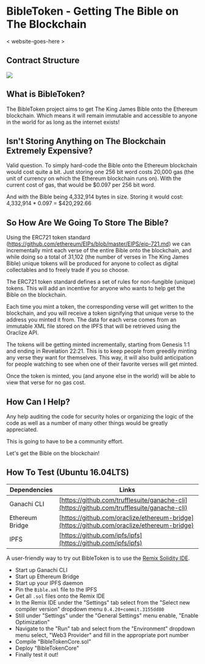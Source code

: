 BibleToken - Getting The Bible on The Blockchain
================================================

< website-goes-here >

Contract Structure
---------------
<img src="https://imgur.com/1cfDk67.png">

What is BibleToken?
-------------------
The BibleToken project aims to get The King James Bible onto the Ethereum blockchain.
Which means it will remain immutable and accessible to anyone in the world for as long as the internet exists!

Isn't Storing Anything on The Blockchain Extremely Expensive?
-------------------------------------------------------------
Valid question.
To simply hard-code the Bible onto the Ethereum blockchain would cost quite a bit.
Just storing one 256 bit word costs 20,000 gas (the unit of currency on which the Ethereum blockchain runs on).
With the current cost of gas, that would be $0.097 per 256 bit word.

And with the Bible being 4,332,914 bytes in size.
Storing it would cost: 4,332,914 * 0.097 = $420,292.66

So How Are We Going To Store The Bible?
---------------------------------------
Using the ERC721 token standard (https://github.com/ethereum/EIPs/blob/master/EIPS/eip-721.md) we can incrementally mint each verse of the entire Bible onto the blockchain, and while doing so a total of 31,102 (the number of verses in The
King James Bible) unique tokens will be produced for anyone to collect as digital collectables and to freely trade if you so choose.

The ERC721 token standard defines a set of rules for non-fungible (unique) tokens.
This will add an incentive for anyone who wants to help get the Bible on the blockchain.

Each time you mint a token, the corresponding verse will get written to the blockchain,
and you will receive a token signifying that unique verse to the address you minted it from.
The data for each verse comes from an immutable XML file stored on the IPFS that will be retrieved using the Oraclize API.

The tokens will be getting minted incrementally, starting from Genesis 1:1 and ending in Revelation 22:21.
This is to keep people from greedily minting any verse they want for themselves.
This way, it will also build anticipation for people watching to see when one of their favorite verses will get minted.

Once the token is minted, you (and anyone else in the world) will be able to view that verse for no gas cost.

How Can I Help?
---------------
Any help auditing the code for security holes or organizing the logic of the code as well as a number of many other things would be greatly appreciated.

This is going to have to be a community effort.

Let's get the Bible on the blockchain!

How To Test (Ubuntu 16.04LTS)
---------------
Dependencies     | Links
---------------- | --------------------
Ganachi CLI      | [https://github.com/trufflesuite/ganache-cli](https://github.com/trufflesuite/ganache-cli)
Ethereum Bridge  | [https://github.com/oraclize/ethereum-bridge](https://github.com/oraclize/ethereum-bridge)
IPFS             | [https://github.com/ipfs/ipfs](https://github.com/ipfs/ipfs)

A user-friendly way to try out BibleToken is to use the [Remix Solidity IDE](https://remix.ethereum.org/).
- Start up Ganachi CLI
- Start up Ethereum Bridge
- Start up your IPFS daemon
- Pin the `Bible.xml` file to the IPFS
- Get all `.sol` files onto the Remix IDE
- In the Remix IDE under the "Settings" tab select from the "Select new compiler version" dropdown menu `0.4.20+commit.3155dd80`
- Still under "Settings" under the "General Settings" menu enable, "Enable Optimization"
- Navigate to the "Run" tab and select from the "Environment" dropdown menu select, "Web3 Provider" and fill in the appropriate port number
- Compile "BibleTokenCore.sol"
- Deploy "BibleTokenCore"
- Finally test it out!
